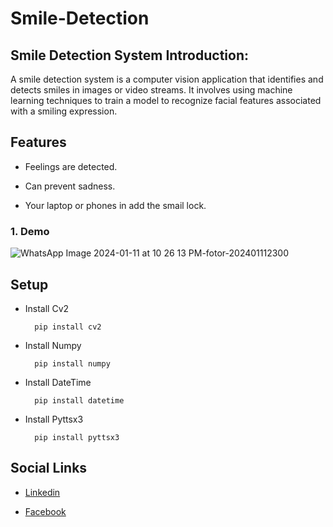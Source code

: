 # Smile-Detection

## Smile Detection System Introduction:
A smile detection system is a computer vision application that identifies and detects smiles in images or video streams. It involves using machine learning techniques to train a model to recognize facial features associated with a smiling expression.

## Features

- Feelings are detected.

- Can prevent sadness.

- Your laptop or phones in add the smail lock.

### 1. Demo

![WhatsApp Image 2024-01-11 at 10 26 13 PM-fotor-202401112300](https://github.com/nithushanmoham/smile-detection/assets/106969157/45907941-42e4-4991-b92a-03f27bc19a76)




## Setup

- Install Cv2

  ```
    pip install cv2
  ```

- Install Numpy 

  ```
    pip install numpy
  ```
- Install DateTime

  ```
    pip install datetime
  ```
- Install Pyttsx3

  ```
    pip install pyttsx3
  ```
## Social Links

- [Linkedin](https://www.linkedin.com/in/nithushanmohan/)

- [Facebook](https://www.facebook.com/profile.php?id=100077725721945)
